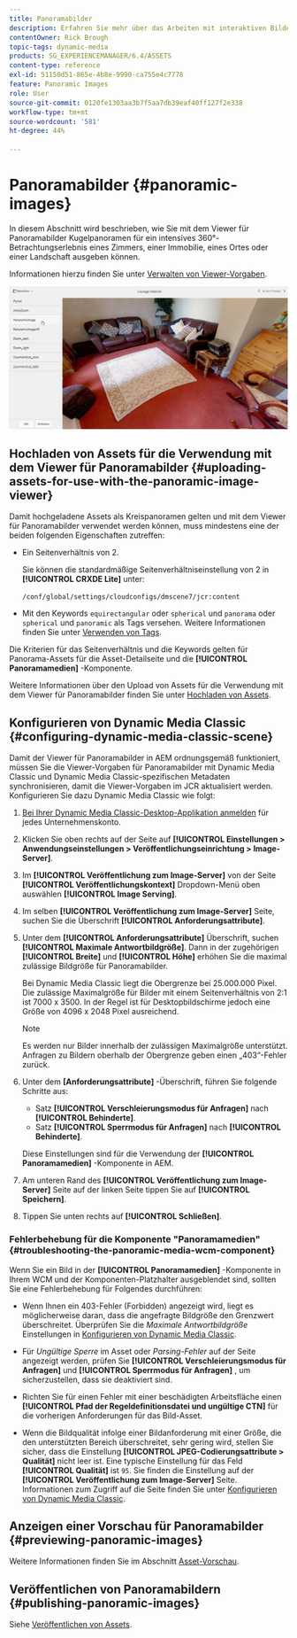 ```yaml
---
title: Panoramabilder
description: Erfahren Sie mehr über das Arbeiten mit interaktiven Bildern in Dynamic Media.
contentOwner: Rick Brough
topic-tags: dynamic-media
products: SG_EXPERIENCEMANAGER/6.4/ASSETS
content-type: reference
exl-id: 51150d51-865e-4b8e-9990-ca755e4c7778
feature: Panoramic Images
role: User
source-git-commit: 0120fe1303aa3b7f5aa7db39eaf40ff127f2e338
workflow-type: tm+mt
source-wordcount: '581'
ht-degree: 44%

---
```


# Panoramabilder {#panoramic-images}

In diesem Abschnitt wird beschrieben, wie Sie mit dem Viewer für Panoramabilder Kugelpanoramen für ein intensives 360°-Betrachtungserlebnis eines Zimmers, einer Immobilie, eines Ortes oder einer Landschaft ausgeben können.

Informationen hierzu finden Sie unter [Verwalten von Viewer-Vorgaben](managing-viewer-presets.md).

![panoramic-image2](assets/panoramic-image2.png)

## Hochladen von Assets für die Verwendung mit dem Viewer für Panoramabilder {#uploading-assets-for-use-with-the-panoramic-image-viewer}

Damit hochgeladene Assets als Kreispanoramen gelten und mit dem Viewer für Panoramabilder verwendet werden können, muss mindestens eine der beiden folgenden Eigenschaften zutreffen:

* Ein Seitenverhältnis von 2.

   Sie können die standardmäßige Seitenverhältniseinstellung von 2 in **[!UICONTROL CRXDE Lite]** unter:

   `/conf/global/settings/cloudconfigs/dmscene7/jcr:content`

* Mit den Keywords `equirectangular` oder `spherical` und `panorama` oder `spherical` und `panoramic` als Tags versehen. Weitere Informationen finden Sie unter [Verwenden von Tags](/help/sites-authoring/tags.md).

Die Kriterien für das Seitenverhältnis und die Keywords gelten für Panorama-Assets für die Asset-Detailseite und die **[!UICONTROL Panoramamedien]** -Komponente.

Weitere Informationen über den Upload von Assets für die Verwendung mit dem Viewer für Panoramabilder finden Sie unter [Hochladen von Assets](managing-assets-touch-ui.md#uploading-assets).

## Konfigurieren von Dynamic Media Classic {#configuring-dynamic-media-classic-scene}

Damit der Viewer für Panoramabilder in AEM ordnungsgemäß funktioniert, müssen Sie die Viewer-Vorgaben für Panoramabilder mit Dynamic Media Classic und Dynamic Media Classic-spezifischen Metadaten synchronisieren, damit die Viewer-Vorgaben im JCR aktualisiert werden. Konfigurieren Sie dazu Dynamic Media Classic wie folgt:

1. [Bei Ihrer Dynamic Media Classic-Desktop-Applikation anmelden](https://experienceleague.adobe.com/docs/dynamic-media-classic/using/intro/dynamic-media-classic-desktop-app.html?lang=de#system-requirements-dmc-app) für jedes Unternehmenskonto.

1. Klicken Sie oben rechts auf der Seite auf **[!UICONTROL Einstellungen > Anwendungseinstellungen > Veröffentlichungseinrichtung > Image-Server]**.
1. Im **[!UICONTROL Veröffentlichung zum Image-Server]** von der Seite **[!UICONTROL Veröffentlichungskontext]** Dropdown-Menü oben auswählen **[!UICONTROL Image Serving]**.

1. Im selben **[!UICONTROL Veröffentlichung zum Image-Server]** Seite, suchen Sie die Überschrift **[!UICONTROL Anforderungsattribute]**.
1. Unter dem **[!UICONTROL Anforderungsattribute]** Überschrift, suchen **[!UICONTROL Maximale Antwortbildgröße]**. Dann in der zugehörigen **[!UICONTROL Breite]** und **[!UICONTROL Höhe]** erhöhen Sie die maximal zulässige Bildgröße für Panoramabilder.

   Bei Dynamic Media Classic liegt die Obergrenze bei 25.000.000 Pixel. Die zulässige Maximalgröße für Bilder mit einem Seitenverhältnis von 2:1 ist 7000 x 3500. In der Regel ist für Desktopbildschirme jedoch eine Größe von 4096 x 2048 Pixel ausreichend.

   >[!NOTE]
   >
   >Es werden nur Bilder innerhalb der zulässigen Maximalgröße unterstützt. Anfragen zu Bildern oberhalb der Obergrenze geben einen „403“-Fehler zurück.

1. Unter dem **[Anforderungsattribute]** -Überschrift, führen Sie folgende Schritte aus:

   * Satz **[!UICONTROL Verschleierungsmodus für Anfragen]** nach **[!UICONTROL Behinderte]**.
   * Satz **[!UICONTROL Sperrmodus für Anfragen]** nach **[!UICONTROL Behinderte]**.

   Diese Einstellungen sind für die Verwendung der **[!UICONTROL Panoramamedien]** -Komponente in AEM.

1. Am unteren Rand des **[!UICONTROL Veröffentlichung zum Image-Server]** Seite auf der linken Seite tippen Sie auf **[!UICONTROL Speichern]**.

1. Tippen Sie unten rechts auf **[!UICONTROL Schließen]**.

### Fehlerbehebung für die Komponente &quot;Panoramamedien&quot; {#troubleshooting-the-panoramic-media-wcm-component}

Wenn Sie ein Bild in der **[!UICONTROL Panoramamedien]** -Komponente in Ihrem WCM und der Komponenten-Platzhalter ausgeblendet sind, sollten Sie eine Fehlerbehebung für Folgendes durchführen:

* Wenn Ihnen ein 403-Fehler (Forbidden) angezeigt wird, liegt es möglicherweise daran, dass die angefragte Bildgröße den Grenzwert überschreitet. Überprüfen Sie die *Maximale Antwortbildgröße* Einstellungen in [Konfigurieren von Dynamic Media Classic](#configuring-dynamic-media-classic-scene).

* Für *Ungültige Sperre* im Asset oder *Parsing-Fehler* auf der Seite angezeigt werden, prüfen Sie **[!UICONTROL Verschleierungsmodus für Anfragen]** und **[!UICONTROL Sperrmodus für Anfragen]** , um sicherzustellen, dass sie deaktiviert sind.
* Richten Sie für einen Fehler mit einer beschädigten Arbeitsfläche einen **[!UICONTROL Pfad der Regeldefinitionsdatei und ungültige CTN]** für die vorherigen Anforderungen für das Bild-Asset.
* Wenn die Bildqualität infolge einer Bildanforderung mit einer Größe, die den unterstützten Bereich überschreitet, sehr gering wird, stellen Sie sicher, dass die Einstellung **[!UICONTROL JPEG-Codierungsattribute > Qualität]** nicht leer ist. Eine typische Einstellung für das Feld **[!UICONTROL Qualität]** ist `95`. Sie finden die Einstellung auf der **[!UICONTROL Veröffentlichung zum Image-Server]** Seite. Informationen zum Zugriff auf die Seite finden Sie unter [Konfigurieren von Dynamic Media Classic](#configuring-dynamic-media-classic-scene).

## Anzeigen einer Vorschau für Panoramabilder {#previewing-panoramic-images}

Weitere Informationen finden Sie im Abschnitt [Asset-Vorschau](previewing-assets.md).

## Veröffentlichen von Panoramabildern {#publishing-panoramic-images}

Siehe [Veröffentlichen von Assets](publishing-dynamicmedia-assets.md).

